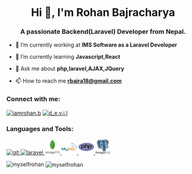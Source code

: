 <h1 align="center">Hi 👋, I'm Rohan Bajracharya</h1>
<h3 align="center">A passionate Backend(Laravel) Developer from Nepal.</h3>

- 🔭 I’m currently working at **IMS Software as a Laravel Developer**

- 🌱 I’m currently learning **Javascript,React**

- 💬 Ask me about **php,laravel,AJAX,JQuery**

- 📫 How to reach me **rbajra18@gmail.com**

<h3 align="left">Connect with me:</h3>
<p align="left">
<a href="https://fb.com/iamrohan.b" target="blank"><img align="center" src="https://raw.githubusercontent.com/rahuldkjain/github-profile-readme-generator/master/src/images/icons/Social/facebook.svg" alt="iamrohan.b" height="30" width="40" /></a>
<a href="https://instagram.com/r._o.h.a_.n" target="blank"><img align="center" src="https://raw.githubusercontent.com/rahuldkjain/github-profile-readme-generator/master/src/images/icons/Social/instagram.svg" alt="d_e.v.i.l" height="30" width="40" /></a>
</p>

<h3 align="left">Languages and Tools:</h3>
<p align="left"> <a href="https://git-scm.com/" target="_blank" rel="noreferrer"> <img src="https://www.vectorlogo.zone/logos/git-scm/git-scm-icon.svg" alt="git" width="40" height="40"/> </a> <a href="https://laravel.com/" target="_blank" rel="noreferrer"> <img src="https://www.logo.wine/a/logo/Laravel/Laravel-Logo.wine.svg" alt="laravel" width="40" height="40"/> </a> <a href="https://www.mongodb.com/" target="_blank" rel="noreferrer"> <img src="https://raw.githubusercontent.com/devicons/devicon/master/icons/mongodb/mongodb-original-wordmark.svg" alt="mongodb" width="40" height="40"/> </a> <a href="https://www.mysql.com/" target="_blank" rel="noreferrer"> <img src="https://raw.githubusercontent.com/devicons/devicon/master/icons/mysql/mysql-original-wordmark.svg" alt="mysql" width="40" height="40"/> </a> <a href="https://www.php.net" target="_blank" rel="noreferrer"> <img src="https://raw.githubusercontent.com/devicons/devicon/master/icons/php/php-original.svg" alt="php" width="40" height="40"/> </a> <a href="https://www.postgresql.org" target="_blank" rel="noreferrer"> <img src="https://raw.githubusercontent.com/devicons/devicon/master/icons/postgresql/postgresql-original-wordmark.svg" alt="postgresql" width="40" height="40"/> </a> </p>

<p><img align="left" src="https://github-readme-stats.vercel.app/api/top-langs?username=myselfrohan&show_icons=true&locale=en&layout=compact" alt="myselfrohan" /></p>

<p>&nbsp;<img align="center" src="https://github-readme-stats.vercel.app/api?username=myselfrohan&show_icons=true&locale=en" alt="myselfrohan" /></p>
